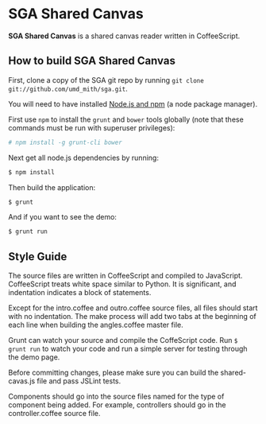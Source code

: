 SGA Shared Canvas
=================

**SGA Shared Canvas** is a shared canvas reader written in CoffeeScript.

How to build SGA Shared Canvas
---------------------------------------

First, clone a copy of the SGA git repo by running `git clone git://github.com/umd_mith/sga.git`.

You will need to have installed [Node.js and npm](http://nodejs.org/) (a node package manager).

First use `npm` to install the `grunt` and `bower` tools globally
(note that these commands must be run with superuser privileges):

``` bash
# npm install -g grunt-cli bower
```

Next get all node.js dependencies by running:

``` bash
$ npm install
```

Then build the application:

``` bash
$ grunt
```

And if you want to see the demo:

``` bash
$ grunt run
```

Style Guide
-----------

The source files are written in CoffeeScript and compiled to JavaScript. CoffeeScript treats white space similar
to Python. It is significant, and indentation indicates a block of statements.

Except for the intro.coffee and outro.coffee source files, all files should start with no indentation.
The make process will add two tabs at the beginning of each line when building the angles.coffee master file.

Grunt can watch your source and compile the CoffeScript code. Run `$ grunt run` to watch your code and run a simple server for testing through the demo page.

Before committing changes, please make sure you can build the shared-cavas.js file and pass JSLint tests.

Components should go into the source files named for the type of component being added. For example, controllers should
go in the controller.coffee source file.
